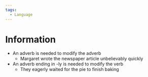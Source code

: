 ```yaml
---
tags:
  - Language
---
```

# Information

- An adverb is needed to modify the adverb
	- Margaret wrote the newspaper article unbelievably quickly
- An adverb ending in -ly is needed to modify the verb
	- They eagerly waited for the pie to finish baking